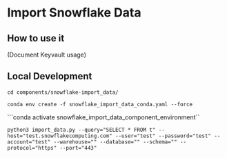 # Import Snowflake Data


## How to use it

(Document Keyvault usage)

## Local Development

```cd components/snowflake-import_data/```

```conda env create -f snowflake_import_data_conda.yaml --force```

```conda activate snowflake_import_data_component_environment``

```python3 import_data.py --query="SELECT * FROM t" --host="test.snowflakecomputing.com" --user="test" --password="test" --account="test" --warehouse="" --database="" --schema="" --protocol="https" --port="443"```